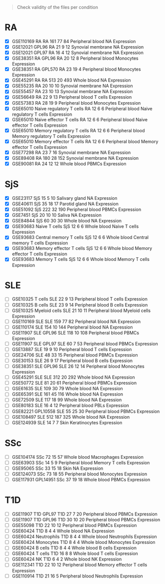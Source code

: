 > Check validity of the files per condition

# RA
- [X] GSE110169 RA	RA	161	77	84	Peripheral blood	NA	Expression
- [X] GSE12021 GPL96	RA	21	9	12	Synovial membrane	NA	Expression
- [X] GSE12021 GPL97	RA	16	4	12	Synovial membrane	NA	Expression
- [X] GSE38351 RA GPL96	RA	20	12	8	Peripheral blood	Monocytes	Expression
- [X] GSE38351 RA GPL570	RA	23	19	4	Peripheral blood	Monocytes	Expression
- [X] GSE45291 RA	RA	513	20	493	Whole blood	NA	Expression
- [X] GSE55235	RA	20	10	10	Synovial membrane	NA	Expression
- [X] GSE55457	RA	23	10	13	Synovial membrane	NA	Expression
- [X] GSE56649	RA	22	9	13	Peripheral blood	T cells	Expression
- [X] GSE57383	RA	28	19	9	Peripheral blood	Monocytes	Expression
- [X] GSE65010 Naive regulatory T cells	RA	12	6	6	Peripheral blood	Naive regulatory T cells	Expression
- [X] GSE65010 Naive effector T cells	RA	12	6	6	Peripheral blood	Naive effector T cells	Expression
- [X] GSE65010 Memory regulatory T cells	RA	12	6	6	Peripheral blood	Memory regulatory T cells	Expression
- [X] GSE65010 Memory effector T cells	RA	12	6	6	Peripheral blood	Memory effector T cells	Expression
- [X] GSE77298	RA	23	7	16	Synovial membrane	NA	Expression
- [X] GSE89408	RA	180	28	152	Synovial membrane	NA	Expression
- [X] GSE90081	RA	24	12	12	Whole blood	PBMCs	Expression

# SjS
- [X] GSE23117	SjS	15	5	10	Salivary gland	NA	Expression
- [X] GSE40611	SjS	35	18	17	Parotid gland	NA	Expression
- [X] GSE51092	SjS	222	32	190	Peripheral blood	PBMCs	Expression
- [X] GSE7451	SjS	20	10	10	Saliva	NA	Expression
- [X] GSE84844	SjS	60	30	30	Whole blood	NA	Expression
- [X] GSE93683 Naive T cells	SjS	12	6	6	Whole blood	Naive T cells	Expression
- [X] GSE93683 Central memory T cells	SjS	12	6	6	Whole blood	Central memory T cells	Expression
- [X] GSE93683 Memory effector T cells	SjS	12	6	6	Whole blood	Memory effector T cells	Expression
- [X] GSE93683 Memory T cells	SjS	12	6	6	Whole blood	Memory T cells	Expression

# SLE
- [ ] GSE10325 T cells	SLE	22	9	13	Peripheral blood	T cells	Expression
- [ ] GSE10325 B cells	SLE	23	9	14	Peripheral blood	B cells	Expression
- [ ] GSE10325 Myeloid cells	SLE	21	10	11	Peripheral blood	Myeloid cells	Expression
- [ ] GSE110169 SLE	SLE	159	77	82	Peripheral blood	NA	Expression
- [ ] GSE110174	SLE	154	10	144	Peripheral blood	NA	Expression
- [ ] GSE11907 SLE GPL96	SLE	118	10	108	Peripheral blood	PBMCs	Expression
- [ ] GSE11907 SLE GPL97	SLE	60	7	53	Peripheral blood	PBMCs	Expression
- [ ] GSE13887	SLE	19	9	10	Peripheral blood	T cells	Expression
- [ ] GSE24706	SLE	48	33	15	Peripheral blood	PBMCs	Expression
- [ ] GSE30153	SLE	26	9	17	Peripheral blood	B cells	Expression
- [ ] GSE38351 SLE GPL96	SLE	26	12	14	Peripheral blood	Monocytes	Expression
- [ ] GSE45291 SLE	SLE	312	20	292	Whole blood	NA	Expression
- [ ] GSE50772	SLE	81	20	61	Peripheral blood	PBMCs	Expression
- [ ] GSE61635	SLE	109	30	79	Whole blood	NA	Expression
- [ ] GSE65391	SLE	161	45	116	Whole blood	NA	Expression
- [ ] GSE72509	SLE	117	18	99	Whole blood	NA	Expression
- [ ] GSE80183	SLE	16	4	12	Peripheral blood	PBLs	Expression
- [ ] GSE82221 GPL10558	SLE	55	25	30	Peripheral blood	PBMCs	Expression
- [ ] GSE108497	SLE	512	187	325	Whole blood	NA	Expression
- [ ] GSE124939	SLE	14	7	7	Skin	Keratinocytes	Expression

# SSc
- [ ] GSE104174	SSc	72	15	57	Whole blood	Macrophages	Expression
- [ ] GSE63903	SSc	14	5	9	Peripheral blood	Memory T cells	Expression
- [ ] GSE95065	SSc	33	15	18	Skin	NA	Expression
- [ ] GSE124073	SSc	73	18	55	Peripheral blood	Monocytes	Expression
- [ ] GSE117931 GPL14951	SSc	37	19	18	Whole blood	PBMCs	Expression

# T1D
- [ ] GSE11907 T1D GPL97	T1D	27	7	20	Peripheral blood	PBMCs	Expression
- [ ] GSE11907 T1D GPL96	T1D	30	10	20	Peripheral blood	PBMCs	Expression
- [ ] GSE55098	T1D	22	10	12	Peripheral blood	PBMCs	Expression
- [ ] GSE60424	T1D	8	4	4	Whole blood	NA	Expression
- [ ] GSE60424 Neutrophils	T1D	8	4	4	Whole blood	Neutrophils	Expression
- [ ] GSE60424 Monocytes	T1D	8	4	4	Whole blood	Monocytes	Expression
- [ ] GSE60424 B cells	T1D	8	4	4	Whole blood	B cells	Expression
- [ ] GSE60424 T cells	T1D	16	8	8	Whole blood	T cells	Expression
- [ ] GSE60424 NK	T1D	6	4	2	Whole blood	NK	Expression
- [ ] GSE112341	T1D	22	10	12	Peripheral blood	Memory effector T cells	Expression
- [ ] GSE110914	T1D	21	16	5	Peripheral blood	Neutrophils	Expression